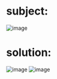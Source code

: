 # subject:
![image](https://github.com/zakaria0101echifaouy/OverTheWire-Wargames/assets/108145379/ae8858ec-37cc-4bfa-85f2-d8bfdadf36bc)
# solution:
![image](https://github.com/zakaria0101echifaouy/OverTheWire-Wargames/assets/108145379/c833b275-bc43-467f-b06b-d31a8d398c74)
![image](https://github.com/zakaria0101echifaouy/OverTheWire-Wargames/assets/108145379/2a46d2ea-b98b-4aee-bca5-c4d6308d8e88)
